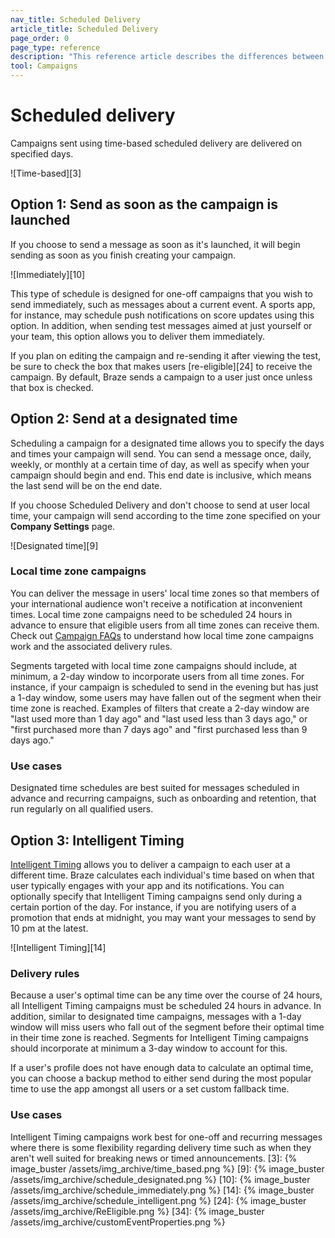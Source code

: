 ```yaml
---
nav_title: Scheduled Delivery
article_title: Scheduled Delivery
page_order: 0
page_type: reference
description: "This reference article describes the differences between the time-based scheduling options for campaign delivery."
tool: Campaigns
---
```


# Scheduled delivery

Campaigns sent using time-based scheduled delivery are delivered on specified days.

!\[Time-based\]\[3\]

## Option 1: Send as soon as the campaign is launched

If you choose to send a message as soon as it's launched, it will begin sending as soon as you finish creating your campaign.

!\[Immediately\]\[10\]

This type of schedule is designed for one-off campaigns that you wish to send immediately, such as messages about a current event. A sports app, for instance, may schedule push notifications on score updates using this option. In addition, when sending test messages aimed at just yourself or your team, this option allows you to deliver them immediately.

If you plan on editing the campaign and re-sending it after viewing the test, be sure to check the box that makes users \[re-eligible\]\[24\] to receive the campaign. By default, Braze sends a campaign to a user just once unless that box is checked.

## Option 2: Send at a designated time

Scheduling a campaign for a designated time allows you to specify the days and times your campaign will send. You can send a message once, daily, weekly, or monthly at a certain time of day, as well as specify when your campaign should begin and end. This end date is inclusive, which means the last send will be on the end date.

If you choose Scheduled Delivery and don't choose to send at user local time, your campaign will send according to the time zone specified on your **Company Settings** page.

!\[Designated time\]\[9\]

### Local time zone campaigns

You can deliver the message in users' local time zones so that members of your international audience won't receive a notification at inconvenient times. Local time zone campaigns need to be scheduled 24 hours in advance to ensure that eligible users from all time zones can receive them. Check out [Campaign FAQs][25] to understand how local time zone campaigns work and the associated delivery rules.

Segments targeted with local time zone campaigns should include, at minimum, a 2-day window to incorporate users from all time zones. For instance, if your campaign is scheduled to send in the evening but has just a 1-day window, some users may have fallen out of the segment when their time zone is reached. Examples of filters that create a 2-day window are "last used more than 1 day ago" and "last used less than 3 days ago," or "first purchased more than 7 days ago" and "first purchased less than 9 days ago."

### Use cases

Designated time schedules are best suited for messages scheduled in advance and recurring campaigns, such as onboarding and retention, that run regularly on all qualified users.

## Option 3: Intelligent Timing

[Intelligent Timing][8] allows you to deliver a campaign to each user at a different time. Braze calculates each individual's time based on when that user typically engages with your app and its notifications. You can optionally specify that Intelligent Timing campaigns send only during a certain portion of the day. For instance, if you are notifying users of a promotion that ends at midnight, you may want your messages to send by 10 pm at the latest.

!\[Intelligent Timing\]\[14\]

### Delivery rules

Because a user's optimal time can be any time over the course of 24 hours, all Intelligent Timing campaigns must be scheduled 24 hours in advance. In addition, similar to designated time campaigns, messages with a 1-day window will miss users who fall out of the segment before their optimal time in their time zone is reached. Segments for Intelligent Timing campaigns should incorporate at minimum a 3-day window to account for this.

If a user's profile does not have enough data to calculate an optimal time, you can choose a backup method to either send during the most popular time to use the app amongst all users or a set custom fallback time.

### Use cases

Intelligent Timing campaigns work best for one-off and recurring messages where there is some flexibility regarding delivery time such as when they aren't well suited for breaking news or timed announcements.
[3]: {% image_buster /assets/img_archive/time_based.png %} [9]: {% image_buster /assets/img_archive/schedule_designated.png %} [10]: {% image_buster /assets/img_archive/schedule_immediately.png %} [14]: {% image_buster /assets/img_archive/schedule_intelligent.png %} [24]: {% image_buster /assets/img_archive/ReEligible.png %} [34]: {% image_buster /assets/img_archive/customEventProperties.png %}

[8]: {{site.baseurl}}/user_guide/intelligence/intelligent_timing/
[25]: {{site.baseurl}}/user_guide/engagement_tools/campaigns/faq/#how-do-i-schedule-a-local-time-zone-campaign/
